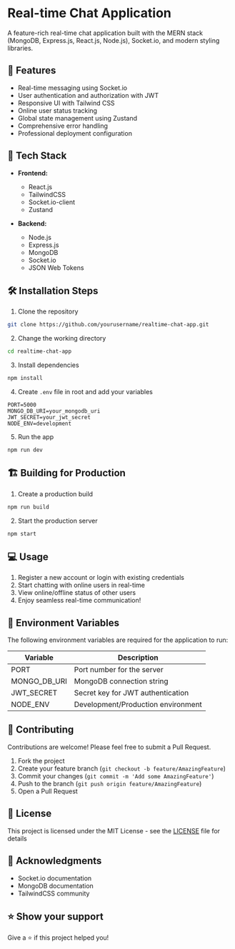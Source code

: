 # Real-time Chat Application

A feature-rich real-time chat application built with the MERN stack (MongoDB, Express.js, React.js, Node.js), Socket.io, and modern styling libraries.

## 🌟 Features

- Real-time messaging using Socket.io
- User authentication and authorization with JWT
- Responsive UI with Tailwind CSS 
- Online user status tracking
- Global state management using Zustand
- Comprehensive error handling
- Professional deployment configuration

## 🚀 Tech Stack

- **Frontend:**
  - React.js
  - TailwindCSS
  - Socket.io-client
  - Zustand

- **Backend:**
  - Node.js
  - Express.js
  - MongoDB
  - Socket.io
  - JSON Web Tokens

## 🛠️ Installation Steps

1. Clone the repository
```bash
git clone https://github.com/yourusername/realtime-chat-app.git
```

2. Change the working directory
```bash
cd realtime-chat-app
```

3. Install dependencies
```bash
npm install
```

4. Create `.env` file in root and add your variables
```env
PORT=5000
MONGO_DB_URI=your_mongodb_uri
JWT_SECRET=your_jwt_secret
NODE_ENV=development
```

5. Run the app
```bash
npm run dev
```

## 🏗️ Building for Production

1. Create a production build
```bash
npm run build
```

2. Start the production server
```bash
npm start
```

## 💻 Usage

1. Register a new account or login with existing credentials
2. Start chatting with online users in real-time
3. View online/offline status of other users
4. Enjoy seamless real-time communication!


## 📝 Environment Variables

The following environment variables are required for the application to run:

| Variable | Description |
| -------- | ----------- |
| PORT | Port number for the server |
| MONGO_DB_URI | MongoDB connection string |
| JWT_SECRET | Secret key for JWT authentication |
| NODE_ENV | Development/Production environment |

## 🤝 Contributing

Contributions are welcome! Please feel free to submit a Pull Request.

1. Fork the project
2. Create your feature branch (`git checkout -b feature/AmazingFeature`)
3. Commit your changes (`git commit -m 'Add some AmazingFeature'`)
4. Push to the branch (`git push origin feature/AmazingFeature`)
5. Open a Pull Request

## 📜 License

This project is licensed under the MIT License - see the [LICENSE](LICENSE) file for details

## 🙏 Acknowledgments

- Socket.io documentation
- MongoDB documentation
- TailwindCSS community

## ⭐ Show your support

Give a ⭐️ if this project helped you!
